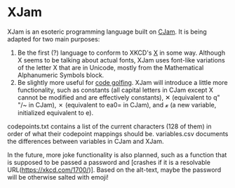 # XJam

XJam is an esoteric programming language built on [CJam](https://sourceforge.net/p/cjam/wiki/Home/). It is being adapted for two main purposes:

1. Be the first (?) language to conform to XKCD's [X](https://xkcd.com/2309/) in some way. Although X seems to be talking about actual fonts, XJam uses font-like variations of the letter X that are in Unicode, mostly from the Mathematical Alphanumeric Symbols block.
2. Be slightly more useful for [code golfing](https://en.wikipedia.org/wiki/Code_golf). XJam will introduce a little more functionality, such as constants (all capital letters in CJam except X cannot be modified and are effectively constants), ✕ (equivalent to q" "/~ in CJam), ✗ (equivalent to ea0= in CJam), and 𝔁 (a new variable, initialized equivalent to e).

codepoints.txt contains a list of the current characters (128 of them) in order of what their codepoint mappings should be.
variables.csv documents the differences between variables in CJam and XJam.

In the future, more joke functionality is also planned, such as a function that is supposed to be passed a password and [crashes if it is a resolvable URL(https://xkcd.com/1700/)]. Based on the alt-text, maybe the password will be otherwise salted with emoji!